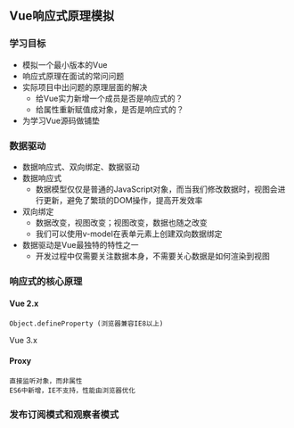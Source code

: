 <!--
 * @Date: 2023-03-16 10:47:09
 * @LastEditTime: 2023-04-08 14:14:05
 * @Description: 
-->
## Vue响应式原理模拟

### 学习目标
  - 模拟一个最小版本的Vue
  - 响应式原理在面试的常问问题
  - 实际项目中出问题的原理层面的解决
    - 给Vue实力新增一个成员是否是响应式的？
    - 给属性重新赋值成对象，是否是响应式的？
  - 为学习Vue源码做铺垫

### 数据驱动
  - 数据响应式、双向绑定、数据驱动
  - 数据响应式
    - 数据模型仅仅是普通的JavaScript对象，而当我们修改数据时，视图会进行更新，避免了繁琐的DOM操作，提高开发效率
  - 双向绑定
    - 数据改变，视图改变；视图改变，数据也随之改变
    - 我们可以使用v-model在表单元素上创建双向数据绑定
  - 数据驱动是Vue最独特的特性之一
    - 开发过程中仅需要关注数据本身，不需要关心数据是如何渲染到视图


### 响应式的核心原理
  #### Vue 2.x
    Object.defineProperty (浏览器兼容IE8以上)
  Vue 3.x
  #### Proxy
    直接监听对象，而非属性
    ES6中新增，IE不支持，性能由浏览器优化
### 发布订阅模式和观察者模式

